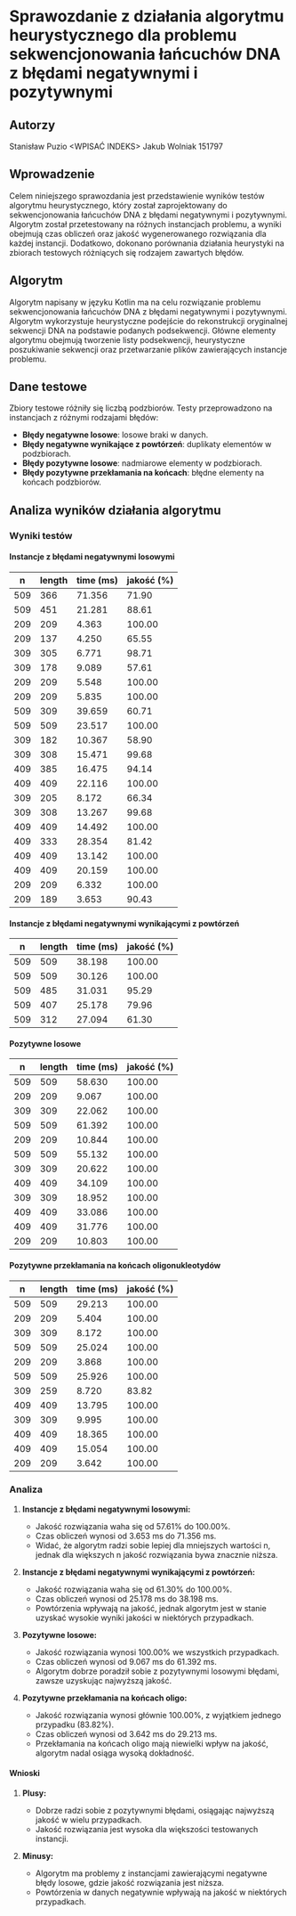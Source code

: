 # Sprawozdanie z działania algorytmu heurystycznego dla problemu sekwencjonowania łańcuchów DNA z błędami negatywnymi i pozytywnymi

## Autorzy
Stanisław Puzio <WPISAĆ INDEKS>
Jakub Wolniak 151797

## Wprowadzenie
Celem niniejszego sprawozdania jest przedstawienie wyników testów algorytmu heurystycznego, który został zaprojektowany do sekwencjonowania łańcuchów DNA z błędami negatywnymi i pozytywnymi. Algorytm został przetestowany na różnych instancjach problemu, a wyniki obejmują czas obliczeń oraz jakość wygenerowanego rozwiązania dla każdej instancji. Dodatkowo, dokonano porównania działania heurystyki na zbiorach testowych różniących się rodzajem zawartych błędów.

## Algorytm
Algorytm napisany w języku Kotlin ma na celu rozwiązanie problemu sekwencjonowania łańcuchów DNA z błędami negatywnymi i pozytywnymi. Algorytm wykorzystuje heurystyczne podejście do rekonstrukcji oryginalnej sekwencji DNA na podstawie podanych podsekwencji. Główne elementy algorytmu obejmują tworzenie listy podsekwencji, heurystyczne poszukiwanie sekwencji oraz przetwarzanie plików zawierających instancje problemu.

## Dane testowe
Zbiory testowe różniły się liczbą podzbiorów. Testy przeprowadzono na instancjach z różnymi rodzajami błędów:
- **Błędy negatywne losowe**: losowe braki w danych.
- **Błędy negatywne wynikające z powtórzeń**: duplikaty elementów w podzbiorach.
- **Błędy pozytywne losowe**: nadmiarowe elementy w podzbiorach.
- **Błędy pozytywne przekłamania na końcach**: błędne elementy na końcach podzbiorów.

## Analiza wyników działania algorytmu

### Wyniki testów

#### Instancje z błędami negatywnymi losowymi

| n   | length | time (ms)    | jakość (%) |
|-----|--------|--------------|------------|
| 509 | 366    | 71.356       | 71.90      |
| 509 | 451    | 21.281       | 88.61      |
| 209 | 209    | 4.363        | 100.00     |
| 209 | 137    | 4.250        | 65.55      |
| 309 | 305    | 6.771        | 98.71      |
| 309 | 178    | 9.089        | 57.61      |
| 209 | 209    | 5.548        | 100.00     |
| 209 | 209    | 5.835        | 100.00     |
| 509 | 309    | 39.659       | 60.71      |
| 509 | 509    | 23.517       | 100.00     |
| 309 | 182    | 10.367       | 58.90      |
| 309 | 308    | 15.471       | 99.68      |
| 409 | 385    | 16.475       | 94.14      |
| 409 | 409    | 22.116       | 100.00     |
| 309 | 205    | 8.172        | 66.34      |
| 309 | 308    | 13.267       | 99.68      |
| 409 | 409    | 14.492       | 100.00     |
| 409 | 333    | 28.354       | 81.42      |
| 409 | 409    | 13.142       | 100.00     |
| 409 | 409    | 20.159       | 100.00     |
| 209 | 209    | 6.332        | 100.00     |
| 209 | 189    | 3.653        | 90.43      |

#### Instancje z błędami negatywnymi wynikającymi z powtórzeń

| n   | length | time (ms)    | jakość (%) |
|-----|--------|--------------|------------|
| 509 | 509    | 38.198       | 100.00     |
| 509 | 509    | 30.126       | 100.00     |
| 509 | 485    | 31.031       | 95.29      |
| 509 | 407    | 25.178       | 79.96      |
| 509 | 312    | 27.094       | 61.30      |

#### Pozytywne losowe

| n   | length | time (ms)    | jakość (%) |
|-----|--------|--------------|------------|
| 509 | 509    | 58.630       | 100.00     |
| 209 | 209    | 9.067        | 100.00     |
| 309 | 309    | 22.062       | 100.00     |
| 509 | 509    | 61.392       | 100.00     |
| 209 | 209    | 10.844       | 100.00     |
| 509 | 509    | 55.132       | 100.00     |
| 309 | 309    | 20.622       | 100.00     |
| 409 | 409    | 34.109       | 100.00     |
| 309 | 309    | 18.952       | 100.00     |
| 409 | 409    | 33.086       | 100.00     |
| 409 | 409    | 31.776       | 100.00     |
| 209 | 209    | 10.803       | 100.00     |

#### Pozytywne przekłamania na końcach oligonukleotydów

| n   | length | time (ms)    | jakość (%) |
|-----|--------|--------------|------------|
| 509 | 509    | 29.213       | 100.00     |
| 209 | 209    | 5.404        | 100.00     |
| 309 | 309    | 8.172        | 100.00     |
| 509 | 509    | 25.024       | 100.00     |
| 209 | 209    | 3.868        | 100.00     |
| 509 | 509    | 25.926       | 100.00     |
| 309 | 259    | 8.720        | 83.82      |
| 409 | 409    | 13.795       | 100.00     |
| 309 | 309    | 9.995        | 100.00     |
| 409 | 409    | 18.365       | 100.00     |
| 409 | 409    | 15.054       | 100.00     |
| 209 | 209    | 3.642        | 100.00     |

### Analiza

1. **Instancje z błędami negatywnymi losowymi:**
   - Jakość rozwiązania waha się od 57.61% do 100.00%.
   - Czas obliczeń wynosi od 3.653 ms do 71.356 ms.
   - Widać, że algorytm radzi sobie lepiej dla mniejszych wartości n, jednak dla większych n jakość rozwiązania bywa znacznie niższa.

2. **Instancje z błędami negatywnymi wynikającymi z powtórzeń:**
   - Jakość rozwiązania waha się od 61.30% do 100.00%.
   - Czas obliczeń wynosi od 25.178 ms do 38.198 ms.
   - Powtórzenia wpływają na jakość, jednak algorytm jest w stanie uzyskać wysokie wyniki jakości w niektórych przypadkach.

3. **Pozytywne losowe:**
   - Jakość rozwiązania wynosi 100.00% we wszystkich przypadkach.
   - Czas obliczeń wynosi od 9.067 ms do 61.392 ms.
   - Algorytm dobrze poradził sobie z pozytywnymi losowymi błędami, zawsze uzyskując najwyższą jakość.

4. **Pozytywne przekłamania na końcach oligo:**
   - Jakość rozwiązania wynosi głównie 100.00%, z wyjątkiem jednego przypadku (83.82%).
   - Czas obliczeń wynosi od 3.642 ms do 29.213 ms.
   - Przekłamania na końcach oligo mają niewielki wpływ na jakość, algorytm nadal osiąga wysoką dokładność.

#### Wnioski

1. **Plusy:**
   - Dobrze radzi sobie z pozytywnymi błędami, osiągając najwyższą jakość w wielu przypadkach.
   - Jakość rozwiązania jest wysoka dla większości testowanych instancji.

2. **Minusy:**
   - Algorytm ma problemy z instancjami zawierającymi negatywne błędy losowe, gdzie jakość rozwiązania jest niższa.
   - Powtórzenia w danych negatywnie wpływają na jakość w niektórych przypadkach.
